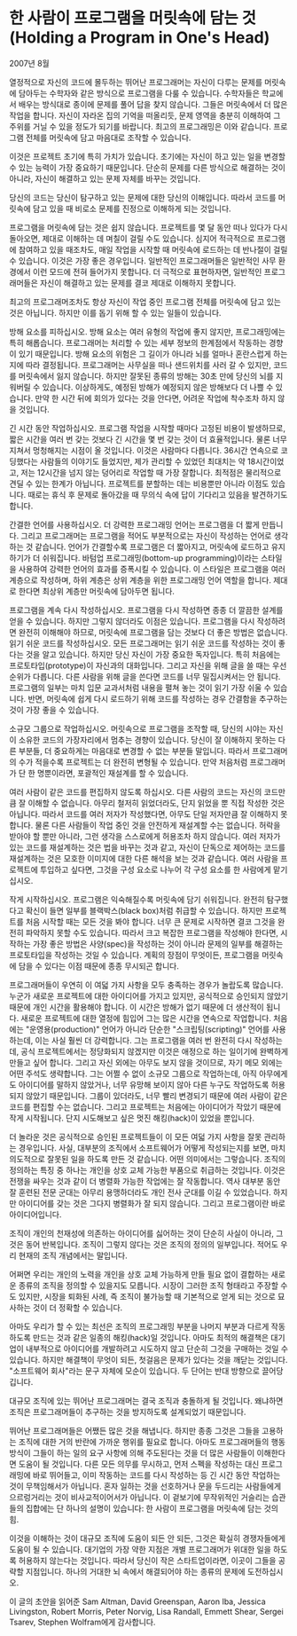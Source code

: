# 한 사람이 프로그램을 머릿속에 담는 것 (Holding a Program in One's Head)

2007년 8월

열정적으로 자신의 코드에 몰두하는 뛰어난 프로그래머는 자신이 다루는 문제를 머릿속에 담아두는 수학자와 같은 방식으로 프로그램을 다룰 수 있습니다. 수학자들은 학교에서 배우는 방식대로 종이에 문제를 풀어 답을 찾지 않습니다. 그들은 머릿속에서 더 많은 작업을 합니다. 자신이 자라온 집의 기억을 떠올리듯, 문제 영역을 충분히 이해하여 그 주위를 거닐 수 있을 정도가 되기를 바랍니다. 최고의 프로그래밍은 이와 같습니다. 프로그램 전체를 머릿속에 담고 마음대로 조작할 수 있습니다.

이것은 프로젝트 초기에 특히 가치가 있습니다. 초기에는 자신이 하고 있는 일을 변경할 수 있는 능력이 가장 중요하기 때문입니다. 단순히 문제를 다른 방식으로 해결하는 것이 아니라, 자신이 해결하고 있는 문제 자체를 바꾸는 것입니다.

당신의 코드는 당신이 탐구하고 있는 문제에 대한 당신의 이해입니다. 따라서 코드를 머릿속에 담고 있을 때 비로소 문제를 진정으로 이해하게 되는 것입니다.

프로그램을 머릿속에 담는 것은 쉽지 않습니다. 프로젝트를 몇 달 동안 떠나 있다가 다시 돌아오면, 제대로 이해하는 데 며칠이 걸릴 수도 있습니다. 심지어 적극적으로 프로그램에 참여하고 있을 때조차도, 매일 작업을 시작할 때 머릿속에 로드하는 데 반나절이 걸릴 수 있습니다. 이것은 가장 좋은 경우입니다. 일반적인 프로그래머들은 일반적인 사무 환경에서 이런 모드에 전혀 들어가지 못합니다. 더 극적으로 표현하자면, 일반적인 프로그래머들은 자신이 해결하고 있는 문제를 결코 제대로 이해하지 못합니다.

최고의 프로그래머조차도 항상 자신이 작업 중인 프로그램 전체를 머릿속에 담고 있는 것은 아닙니다. 하지만 이를 돕기 위해 할 수 있는 일들이 있습니다.

방해 요소를 피하십시오.
방해 요소는 여러 유형의 작업에 좋지 않지만, 프로그래밍에는 특히 해롭습니다. 프로그래머는 처리할 수 있는 세부 정보의 한계점에서 작동하는 경향이 있기 때문입니다.
방해 요소의 위험은 그 길이가 아니라 뇌를 얼마나 혼란스럽게 하는지에 따라 결정됩니다. 프로그래머는 사무실을 떠나 샌드위치를 사러 갈 수 있지만, 코드를 머릿속에서 잃지 않습니다. 하지만 잘못된 종류의 방해는 30초 만에 당신의 뇌를 지워버릴 수 있습니다.
이상하게도, 예정된 방해가 예정되지 않은 방해보다 더 나쁠 수 있습니다. 만약 한 시간 뒤에 회의가 있다는 것을 안다면, 어려운 작업에 착수조차 하지 않을 것입니다.

긴 시간 동안 작업하십시오.
프로그램 작업을 시작할 때마다 고정된 비용이 발생하므로, 짧은 시간을 여러 번 갖는 것보다 긴 시간을 몇 번 갖는 것이 더 효율적입니다. 물론 너무 지쳐서 멍청해지는 시점이 올 것입니다. 이것은 사람마다 다릅니다. 36시간 연속으로 코딩했다는 사람들의 이야기도 들었지만, 제가 관리할 수 있었던 최대치는 약 18시간이었고, 저는 12시간을 넘지 않는 덩어리로 작업할 때 가장 잘합니다.
최적점은 물리적으로 견딜 수 있는 한계가 아닙니다. 프로젝트를 분할하는 데는 비용뿐만 아니라 이점도 있습니다. 때로는 휴식 후 문제로 돌아갔을 때 무의식 속에 답이 기다리고 있음을 발견하기도 합니다.

간결한 언어를 사용하십시오.
더 강력한 프로그래밍 언어는 프로그램을 더 짧게 만듭니다. 그리고 프로그래머는 프로그램을 적어도 부분적으로는 자신이 작성하는 언어로 생각하는 것 같습니다. 언어가 간결할수록 프로그램은 더 짧아지고, 머릿속에 로드하고 유지하기가 더 쉬워집니다.
바텀업 프로그래밍(bottom-up programming)이라는 스타일을 사용하여 강력한 언어의 효과를 증폭시킬 수 있습니다. 이 스타일은 프로그램을 여러 계층으로 작성하며, 하위 계층은 상위 계층을 위한 프로그래밍 언어 역할을 합니다. 제대로 한다면 최상위 계층만 머릿속에 담아두면 됩니다.

프로그램을 계속 다시 작성하십시오.
프로그램을 다시 작성하면 종종 더 깔끔한 설계를 얻을 수 있습니다. 하지만 그렇지 않더라도 이점은 있습니다. 프로그램을 다시 작성하려면 완전히 이해해야 하므로, 머릿속에 프로그램을 담는 것보다 더 좋은 방법은 없습니다.
읽기 쉬운 코드를 작성하십시오.
모든 프로그래머는 읽기 쉬운 코드를 작성하는 것이 좋다는 것을 알고 있습니다. 하지만 당신 자신이 가장 중요한 독자입니다. 특히 처음에는 프로토타입(prototype)이 자신과의 대화입니다. 그리고 자신을 위해 글을 쓸 때는 우선순위가 다릅니다. 다른 사람을 위해 글을 쓴다면 코드를 너무 밀집시켜서는 안 됩니다. 프로그램의 일부는 마치 입문 교과서처럼 내용을 펼쳐 놓는 것이 읽기 가장 쉬울 수 있습니다. 반면, 머릿속에 쉽게 다시 로드하기 위해 코드를 작성하는 경우 간결함을 추구하는 것이 가장 좋을 수 있습니다.

소규모 그룹으로 작업하십시오.
머릿속으로 프로그램을 조작할 때, 당신의 시야는 자신이 소유한 코드의 가장자리에서 멈추는 경향이 있습니다. 당신이 잘 이해하지 못하는 다른 부분들, 더 중요하게는 마음대로 변경할 수 없는 부분들 말입니다. 따라서 프로그래머의 수가 적을수록 프로젝트는 더 완전히 변형될 수 있습니다. 만약 처음처럼 프로그래머가 단 한 명뿐이라면, 포괄적인 재설계를 할 수 있습니다.

여러 사람이 같은 코드를 편집하지 않도록 하십시오.
다른 사람의 코드는 자신의 코드만큼 잘 이해할 수 없습니다. 아무리 철저히 읽었더라도, 단지 읽었을 뿐 직접 작성한 것은 아닙니다. 따라서 코드를 여러 저자가 작성했다면, 아무도 단일 저자만큼 잘 이해하지 못합니다.
물론 다른 사람들이 작업 중인 것을 안전하게 재설계할 수는 없습니다. 허락을 받아야 할 뿐만 아니라, 그런 생각을 스스로에게 허용조차 하지 않습니다. 여러 저자가 있는 코드를 재설계하는 것은 법을 바꾸는 것과 같고, 자신이 단독으로 제어하는 코드를 재설계하는 것은 모호한 이미지에 대한 다른 해석을 보는 것과 같습니다.
여러 사람을 프로젝트에 투입하고 싶다면, 그것을 구성 요소로 나누어 각 구성 요소를 한 사람에게 맡기십시오.

작게 시작하십시오.
프로그램은 익숙해질수록 머릿속에 담기 쉬워집니다. 완전히 탐구했다고 확신이 들면 일부를 블랙박스(black box)처럼 취급할 수 있습니다. 하지만 프로젝트를 처음 시작할 때는 모든 것을 봐야 합니다. 너무 큰 문제로 시작하면 결코 그것을 완전히 파악하지 못할 수도 있습니다. 따라서 크고 복잡한 프로그램을 작성해야 한다면, 시작하는 가장 좋은 방법은 사양(spec)을 작성하는 것이 아니라 문제의 일부를 해결하는 프로토타입을 작성하는 것일 수 있습니다. 계획의 장점이 무엇이든, 프로그램을 머릿속에 담을 수 있다는 이점 때문에 종종 무시되곤 합니다.

프로그래머들이 우연히 이 여덟 가지 사항을 모두 충족하는 경우가 놀랍도록 많습니다. 누군가 새로운 프로젝트에 대한 아이디어를 가지고 있지만, 공식적으로 승인되지 않았기 때문에 개인 시간을 활용해야 합니다. 이 시간은 방해가 없기 때문에 더 생산적이 됩니다. 새로운 프로젝트에 대한 열정에 힘입어 그는 많은 시간을 연속으로 작업합니다. 처음에는 "운영용(production)" 언어가 아니라 단순한 "스크립팅(scripting)" 언어를 사용하는데, 이는 사실 훨씬 더 강력합니다. 그는 프로그램을 여러 번 완전히 다시 작성하는데, 공식 프로젝트에서는 정당화되지 않겠지만 이것은 애정으로 하는 일이기에 완벽하게 만들고 싶어 합니다. 그리고 자신 외에는 아무도 보지 않을 것이므로, 자기 메모 외에는 어떤 주석도 생략합니다. 그는 어쩔 수 없이 소규모 그룹으로 작업하는데, 아직 아무에게도 아이디어를 말하지 않았거나, 너무 유망해 보이지 않아 다른 누구도 작업하도록 허용되지 않았기 때문입니다. 그룹이 있더라도, 너무 빨리 변경되기 때문에 여러 사람이 같은 코드를 편집할 수는 없습니다. 그리고 프로젝트는 처음에는 아이디어가 작았기 때문에 작게 시작됩니다. 단지 시도해보고 싶은 멋진 해킹(hack)이 있었을 뿐입니다.

더 놀라운 것은 공식적으로 승인된 프로젝트들이 이 모든 여덟 가지 사항을 잘못 관리하는 경우입니다. 사실, 대부분의 조직에서 소프트웨어가 어떻게 작성되는지를 보면, 마치 의도적으로 잘못된 일을 하도록 만든 것 같습니다. 어떤 의미에서는 그렇습니다. 조직의 정의하는 특징 중 하나는 개인을 상호 교체 가능한 부품으로 취급하는 것입니다. 이것은 전쟁을 싸우는 것과 같이 더 병렬화 가능한 작업에는 잘 작동합니다. 역사 대부분 동안 잘 훈련된 전문 군대는 아무리 용맹하더라도 개인 전사 군대를 이길 수 있었습니다. 하지만 아이디어를 갖는 것은 그다지 병렬화가 잘 되지 않습니다. 그리고 프로그램이란 바로 아이디어입니다.

조직이 개인의 천재성에 의존하는 아이디어를 싫어하는 것이 단순히 사실이 아니라, 그것은 동어 반복입니다. 조직이 그렇지 않다는 것은 조직의 정의의 일부입니다. 적어도 우리 현재의 조직 개념에서는 말입니다.

어쩌면 우리는 개인의 노력을 개인을 상호 교체 가능하게 만들 필요 없이 결합하는 새로운 종류의 조직을 정의할 수 있을지도 모릅니다. 시장이 그러한 조직 형태라고 주장할 수도 있지만, 시장을 퇴화된 사례, 즉 조직이 불가능할 때 기본적으로 얻게 되는 것으로 묘사하는 것이 더 정확할 수 있습니다.

아마도 우리가 할 수 있는 최선은 조직의 프로그래밍 부분을 나머지 부분과 다르게 작동하도록 만드는 것과 같은 일종의 해킹(hack)일 것입니다. 아마도 최적의 해결책은 대기업이 내부적으로 아이디어를 개발하려고 시도하지 않고 단순히 그것을 구매하는 것일 수 있습니다. 하지만 해결책이 무엇이 되든, 첫걸음은 문제가 있다는 것을 깨닫는 것입니다. "소프트웨어 회사"라는 문구 자체에 모순이 있습니다. 두 단어는 반대 방향으로 끌어당깁니다.

대규모 조직에 있는 뛰어난 프로그래머는 결국 조직과 충돌하게 될 것입니다. 왜냐하면 조직은 프로그래머들이 추구하는 것을 방지하도록 설계되었기 때문입니다.

뛰어난 프로그래머들은 어쨌든 많은 것을 해냅니다.
하지만 종종 그것은 그들을 고용하는 조직에 대한 거의 반란에 가까운 행위를 필요로 합니다. 아마도 프로그래머들의 행동 방식이 그들이 하는 일의 요구 사항에 의해 주도된다는 것을 더 많은 사람들이 이해한다면 도움이 될 것입니다. 다른 모든 의무를 무시하고, 먼저 스펙을 작성하는 대신 프로그래밍에 바로 뛰어들고, 이미 작동하는 코드를 다시 작성하는 등 긴 시간 동안 작업하는 것이 무책임해서가 아닙니다. 혼자 일하는 것을 선호하거나 문을 두드리는 사람들에게 으르렁거리는 것이 비사교적이어서가 아닙니다. 이 겉보기에 무작위적인 거슬리는 습관들의 집합에는 단 하나의 설명이 있습니다: 한 사람이 프로그램을 머릿속에 담는 것의 힘.

이것을 이해하는 것이 대규모 조직에 도움이 되든 안 되든, 그것은 확실히 경쟁자들에게 도움이 될 수 있습니다. 대기업의 가장 약한 지점은 개별 프로그래머가 위대한 일을 하도록 허용하지 않는다는 것입니다. 따라서 당신이 작은 스타트업이라면, 이곳이 그들을 공략할 지점입니다. 하나의 거대한 뇌 속에서 해결되어야 하는 종류의 문제에 도전하십시오.

이 글의 초안을 읽어준 Sam Altman, David Greenspan, Aaron Iba, Jessica Livingston, Robert Morris, Peter Norvig, Lisa Randall, Emmett Shear, Sergei Tsarev, Stephen Wolfram에게 감사합니다.